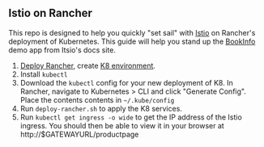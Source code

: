 ## Istio on Rancher

This repo is designed to help you quickly "set sail" with [Istio](https://istio.io/) on Rancher's deployment of Kubernetes. This guide will help you stand up the [BookInfo](https://istio.io/docs/samples/bookinfo.html) demo app from Itsio's docs site.

1. [Deploy Rancher](http://docs.rancher.com/rancher/v1.6/en/quick-start-guide/]), create [K8 environment](http://docs.rancher.com/rancher/v1.6/en/kubernetes/).
2. Install `kubectl`
3. Download the `kubectl` config for your new deployment of K8. In Rancher, navigate to Kubernetes > CLI and click "Generate Config". Place the contents contents in `~/.kube/config`
4. Run `deploy-rancher.sh` to apply the K8 services.
5. Run `kubectl get ingress -o wide` to get the IP address of the Istio ingress. You should then be able to view it in your browser at http://$GATEWAYURL/productpage
